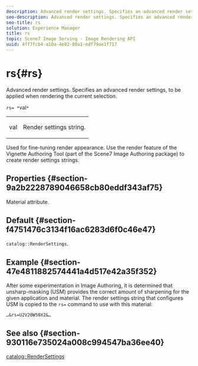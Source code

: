 ```yaml
---
description: Advanced render settings. Specifies an advanced render settings, to be applied when rendering the current selection.
seo-description: Advanced render settings. Specifies an advanced render settings, to be applied when rendering the current selection.
seo-title: rs
solution: Experience Manager
title: rs
topic: Scene7 Image Serving - Image Rendering API
uuid: 4ff7fcb4-a10a-4e82-80a1-edf79ae1f717
---
```


# rs{#rs}

Advanced render settings. Specifies an advanced render settings, to be applied when rendering the current selection.

 `rs= *`val`*`

<table id="simpletable_4B028996E5824FC18B9749D1A6A3C2E3"> 
 <tr class="strow"> 
  <td class="stentry"> <p><span class="varname"> val</span> </p> </td> 
  <td class="stentry"> <p>Render settings string. </p></td> 
 </tr> 
</table>

Used for fine-tuning render appearance. Use the render feature of the Vignette Authoring Tool (part of the Scene7 Image Authoring package) to create render settings strings.

## Properties {#section-9a2b2228789046658cb80eddf343af75}

Material attribute.

## Default {#section-f4751476c3134f16ac6283d6f0c46e47}

`catalog::RenderSettings`.

## Example {#section-47e4811882574441a4d517e42a35f352}

After some experimentation in Image Authoring, it is determined that unsharp-masking (USM) provides the correct amount of sharpening for the given application and material. The render settings string that configures USM is copied to the `rs=` command to use with this material:

`…&rs=U2V20W50X2&…`

## See also {#section-930116e735024a008c994547ba36ee40}

[catalog::RenderSettings](../../../../../ir-api/material-cat/image-rendering-api-ref/c-ir-material-catalog/c-ir-material-data-reference/r-ir-rendersettings-dataref.md#reference-9ce753ae4096455eadcc12ac064de711) 
